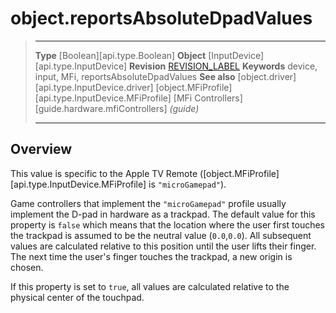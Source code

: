 # object.reportsAbsoluteDpadValues

> --------------------- ------------------------------------------------------------------------------------------
> __Type__              [Boolean][api.type.Boolean]
> __Object__            [InputDevice][api.type.InputDevice]
> __Revision__          [REVISION_LABEL](REVISION_URL)
> __Keywords__          device, input, MFi, reportsAbsoluteDpadValues
> __See also__          [object.driver][api.type.InputDevice.driver]
>                       [object.MFiProfile][api.type.InputDevice.MFiProfile]
>                       [MFi Controllers][guide.hardware.mfiControllers] _(guide)_
> --------------------- ------------------------------------------------------------------------------------------

## Overview

This value is specific to the Apple&nbsp;TV Remote ([object.MFiProfile][api.type.InputDevice.MFiProfile] is `"microGamepad"`).

Game controllers that implement the `"microGamepad"` profile usually implement the <nobr>D-pad</nobr> in hardware as a trackpad. The default value for this property is `false` which means that the location where the user first touches the trackpad is assumed to be the neutral value (`0.0`,`0.0`). All subsequent values are calculated relative to this position until the user lifts their finger. The next time the user's finger touches the trackpad, a new origin is chosen.

If this property is set to `true`, all values are calculated relative to the physical center of the touchpad.
